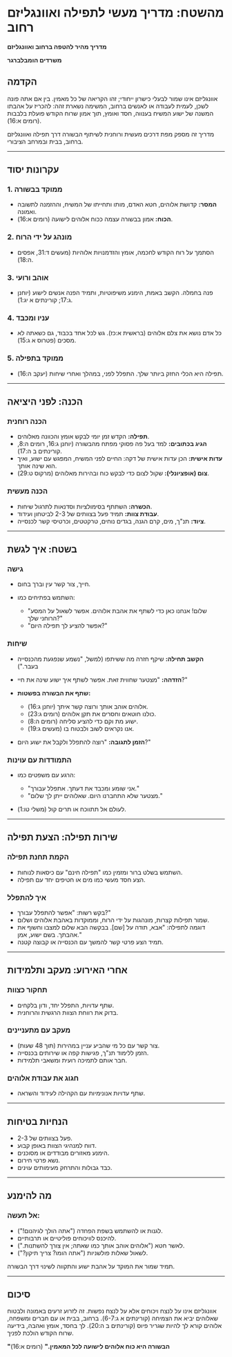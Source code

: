 # מהשטח: מדריך מעשי לתפילה ואוונגליזם רחוב

**מדריך מהיר להטפה ברחוב ואוונגליזם**

**משרדים הומבלברגר**

## הקדמה

אוונגליזם אינו שמור לבעלי כישרון ייחודי; זהו הקריאה של כל מאמין. בין אם אתה פונה לשכן, לעמית לעבודה או לאנשים ברחוב, המשימה נשארת זהה: להכריז על אהבתו המשנה של ישוע המשיח בענווה, חסד ואומץ, תוך אמון שרוח הקודש פועלת בלבבות (רומים א:16).

מדריך זה מספק מפת דרכים מעשית ורוחנית לשיתוף הבשורה דרך תפילה ואוונגליזם ברחוב, בבית ובמרחב הציבורי.

---

## עקרונות יסוד

### 1. ממוקד בבשורה

* **המסר:** קדושת אלוהים, חטא האדם, מותו ותחייתו של המשיח, וההזמנה לתשובה ואמונה.
* **הכוח:** אמון בבשורה עצמה ככוח אלוהים לישועה (רומים א:16).

### 2. מונהג על ידי הרוח

* הסתמך על רוח הקודש לחכמה, אומץ והזדמנויות אלוהיות (מעשים ד:31, אפסים ה:18).

### 3. אוהב ורועי

* פנה בחמלה. הקשב באמת, הימנע משיפוטיות, ותמיד הפנה אנשים לישוע (יוחנן ג:17; קורינתים א יג:1).

### 4. עניו ומכבד

* כל אדם נושא את צלם אלוהים (בראשית א:כז). גש לכל אחד בכבוד, גם כשאתה לא מסכים (פטרוס א ג:15).

### 5. ממוקד בתפילה

* תפילה היא הכלי החזק ביותר שלך. התפלל לפני, במהלך ואחרי שיחות (יעקב ה:16).

---

## הכנה: לפני היציאה

### הכנה רוחנית

* **תפילה:** הקדש זמן יומי לבקש אומץ והכוונה מאלוהים.
* **הגיג בכתובים:** למד בעל פה פסוקי מפתח מהבשורה (יוחנן ג:16, רומים ה:8, קורינתים ב ה:17).
* **עדות אישית:** הכן עדות אישית של דקה: החיים לפני המשיח, המפגש עם ישוע, ואיך הוא שינה אותך.
* **צום (אופציונלי):** שקול לצום כדי לבקש כוח ובהירות מאלוהים (מרקוס ט:29).

### הכנה מעשית

* **הכשרה:** השתתף בסימולציות וסדנאות לתרגול שיחות.
* **עבודת צוות:** תמיד פעל בצוותים של 2-3 לביטחון ועידוד.
* **ציוד:** תנ"ך, מים, קרם הגנה, בגדים נוחים, טרקטטים, וכרטיסי קשר לכנסייה.

---

## בשטח: איך לגשת

### גישה

* חייך, צור קשר עין וברך בחום.
* השתמש בפתיחים כמו:

  * "שלום! אנחנו כאן כדי לשתף את אהבת אלוהים. אפשר לשאול על המסע הרוחני שלך?"
  * "אפשר להציע לך תפילה היום?"

### שיחות

* **הקשב תחילה:** שיקף חזרה מה ששיתפו (למשל, "נשמע שנפגעת מהכנסייה בעבר.")
* **הזדהה:** "מצטער שחווית זאת. אפשר לשתף איך ישוע שינה את חיי?"
* **שתף את הבשורה בפשטות:**

  * אלוהים אוהב אותך ורוצה קשר איתך (יוחנן ג:16).
  * כולנו חוטאים וחסרים את תקן אלוהים (רומים ג:23).
  * ישוע מת וקם כדי להציע סליחה (רומים ה:8).
  * אנו נקראים לשוב ולבטוח בו (מעשים ג:19).
* **הזמן לתגובה:** "רוצה להתפלל ולקבל את ישוע היום?"

### התמודדות עם עוינות

* הרגע עם משפטים כמו:

  * "אני שומע ומכבד את דעתך. אתפלל עבורך."
  * "מצטער שלא התחברנו היום. שאלוהים ייתן לך שלום."
* לעולם אל תתווכח או תרים קול (משלי טו:1).

---

## שירות תפילה: הצעת תפילה

### הקמת תחנת תפילה

* השתמש בשלט ברור ומזמין כמו "תפילה חינם" עם כיסאות לנוחות.
* הצע חסד מעשי כמו מים או חטיפים יחד עם תפילה.

### איך להתפלל

* בקש רשות: "אפשר להתפלל עבורך?"
* שמור תפילות קצרות, מונהגות על ידי הרוח, וממוקדות באהבת אלוהים ושלום.
* דוגמה לתפילה: "אבא, תודה על [שם]. בבקשה הבא שלום למצבו וחשוף את אהבתך. בשם ישוע, אמן."
* תמיד הצע פרטי קשר להמשך עם הכנסייה או קבוצה קטנה.

---

## אחרי האירוע: מעקב ותלמידות

### תחקור כצוות

* שתף עדויות, התפלל יחד, ודון בלקחים.
* בדוק את רווחת הצוות הרגשית והרוחנית.

### מעקב עם מתעניינים

* צור קשר עם כל מי שהביע עניין במהירות (תוך 48 שעות).
* הזמן ללימוד תנ"ך, פגישות קפה או שירותים בכנסייה.
* חבר אותם לתמיכה רועית ומשאבי תלמידות.

### חגוג את עבודת אלוהים

* שתף עדויות אנונימיות עם הקהילה לעידוד והשראה.

---

## הנחיות בטיחות

* פעל בצוותים של 2-3.
* דווח למנהיגי הצוות באופן קבוע.
* הימנע מאזורים מבודדים או מסוכנים.
* נשא פרטי חירום.
* כבד גבולות והתרחק מעימותים עוינים.

---

## מה להימנע

### אל תעשה:

* לגנות או להשתמש בשפת הפחדה ("אתה הולך לגיהנום!").
* להיכנס לוויכוחים פוליטיים או תרבותיים.
* לאשר חטא ("אלוהים אוהב אותך כמו שאתה; אין צורך להשתנות.").
* לשאול שאלות פולשניות ("אתה הומו? צריך תיקון?").

תמיד שמור את המוקד על אהבת ישוע והתקווה לשינוי דרך הבשורה.

---

## סיכום

אוונגליזם אינו על לנצח ויכוחים אלא על לנצח נפשות. זה לזרוע זרעים באמונה ולבטוח שאלוהים יביא את הצמיחה (קורינתים א ג:6-7). ברחוב, בבית או עם חברים ומשפחה, אלוהים קורא לך להיות שגריר פיוס (קורינתים ב ה:20). לך בחסד, אומץ ואהבה, בידיעה שרוח הקודש הולכת לפניך.

**"הבשורה היא כוח אלוהים לישועה לכל המאמין."** (רומים א:16)
